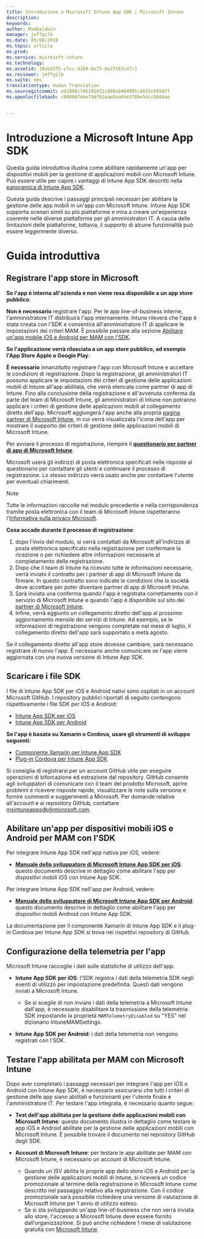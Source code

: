 ```yaml
---
title: Introduzione a Microsoft Intune App SDK | Microsoft Intune
description: 
keywords: 
author: Msmbaldwin
manager: jeffgilb
ms.date: 09/08/2016
ms.topic: article
ms.prod: 
ms.service: microsoft-intune
ms.technology: 
ms.assetid: 38ebd3f5-cfcc-4204-8a75-6e2f162cd7c1
ms.reviewer: jeffgilb
ms.suite: ems
translationtype: Human Translation
ms.sourcegitcommit: ed1008c786285821c608a8404805c6615c60507f
ms.openlocfilehash: c80868fdee79df62aae0aa64e378be5dcc9664ae


---
```


# <a name="getting-started-with-the-microsoft-intune-app-sdk"></a>Introduzione a Microsoft Intune App SDK

Questa guida introduttiva illustra come abilitare rapidamente un'app per dispositivi mobili per la gestione di applicazioni mobili con Microsoft Intune. Può essere utile per capire i vantaggi di Intune App SDK descritti nella [panoramica di Intune App SDK](intune-app-sdk.md).

Questa guida descrive i passaggi principali necessari per abilitare la gestione delle app mobili in un'app con Microsoft Intune. Intune App SDK supporta scenari simili su più piattaforme e mira a creare un'esperienza coerente nelle diverse piattaforme per gli amministratori IT. A causa delle limitazioni delle piattaforme, tuttavia, il supporto di alcune funzionalità può essere leggermente diverso.

# <a name="getting-started"></a>Guida introduttiva

## <a name="register-your-store-app-with-microsoft"></a>Registrare l'app store in Microsoft

**Se l'app è interna all'azienda e non viene resa disponibile a un app store pubblico**:

**Non è necessario** registrare l'app. Per le app line-of-business interne, l'amministratore IT distribuirà l'app internamente. Intune rileverà che l'app è stata creata con l'SDK e consentirà all'amministratore IT di applicare le impostazioni dei criteri MAM. È possibile passare alla sezione [Abilitare un'app mobile iOS e Android per MAM con l'SDK](#enable-your-ios-or-android-mobile-app-for-mam-with-the-sdk).

**Se l'applicazione verrà rilasciata a un app store pubblico, ad esempio l'App Store Apple o Google Play**: 

**È necessario** innanzitutto registrare l'app con Microsoft Intune e accettare le condizioni di registrazione. Dopo la registrazione, gli amministratori IT possono applicare le impostazioni dei criteri di gestione delle applicazioni mobili di Intune all'app abilitata, che verrà elencata come partner di app di Intune. Fino alla conclusione della registrazione e all'avvenuta conferma da parte del team di Microsoft Intune, gli amministratori di Intune non potranno applicare i criteri di gestione delle applicazioni mobili al collegamento diretto dell'app. Microsoft aggiungerà l'app anche alla propria [pagina partner di Microsoft Intune](https://www.microsoft.com/en-us/cloud-platform/microsoft-intune-apps), in cui verrà visualizzata l'icona dell'app per mostrare il supporto dei criteri di gestione delle applicazioni mobili di Microsoft Intune.

Per avviare il processo di registrazione, riempire il **[questionario per partner di app di Microsoft Intune](https://forms.office.com/Pages/ResponsePage.aspx?id=v4j5cvGGr0GRqy180BHbR6oOVGFZ3pxJmwSN1N_eXwJUQUc5Mkw2UVU0VzI5WkhQOEYyMENWNDBWRS4u)**. 

Microsoft userà gli indirizzi di posta elettronica specificati nelle risposte al questionario per contattare gli utenti e continuare il processo di registrazione. Lo stesso indirizzo verrà usato anche per contattare l'utente per eventuali chiarimenti.

> [!NOTE]
> Tutte le informazioni raccolte nel modulo precedente e nella corrispondenza tramite posta elettronica con il team di Microsoft Intune rispetteranno l'[Informativa sulla privacy Microsoft](https://www.microsoft.com/en-us/privacystatement/default.aspx).

**Cosa accade durante il processo di registrazione**: 

1. dopo l'invio del modulo, si verrà contattati da Microsoft all'indirizzo di posta elettronica specificato nella registrazione per confermare la ricezione o per richiedere altre informazioni necessarie al completamento della registrazione. 
2. Dopo che il team di Intune ha ricevuto tutte le informazioni necessarie, verrà inviato il contratto per i partner di app di Microsoft Intune da firmare. In questo contratto sono indicate le condizioni che la società deve accettare per poter diventare partner di app di Microsoft Intune. 
3. Sarà inviata una conferma quando l'app è registrata correttamente con il servizio di Microsoft Intune e quando l'app è disponibile sul sito dei [partner di Microsoft Intune](https://www.microsoft.com/en-us/cloud-platform/microsoft-intune-apps). 
4. Infine, verrà aggiunto un collegamento diretto dell'app al prossimo aggiornamento mensile dei servizi di Intune. Ad esempio, se le informazioni di registrazione vengono completate nel mese di luglio, il collegamento diretto dell'app sarà supportato a metà agosto. 

Se il collegamento diretto all'app store dovesse cambiare, sarà necessario registrare di nuovo l'app. È necessario anche comunicare se l'app viene aggiornata con una nuova versione di Intune App SDK.



## <a name="download-the-sdk-files"></a>Scaricare i file SDK

I file di Intune App SDK per iOS e Android nativi sono ospitati in un account Microsoft GitHub. I repository pubblici riportati di seguito contengono rispettivamente i file SDK per iOS e Android:

* [Intune App SDK per iOS](https://github.com/msintuneappsdk/ms-intune-app-sdk-ios)
* [Intune App SDK per Android](https://github.com/msintuneappsdk/ms-intune-app-sdk-android)

**Se l'app è basata su Xamarin o Cordova, usare gli strumenti di sviluppo seguenti**:

* [Componente Xamarin per Intune App SDK](https://github.com/msintuneappsdk/intune-app-sdk-xamarin)
* [Plug-in Cordova per Intune App SDK](https://github.com/msintuneappsdk/cordova-plugin-ms-intune-mam)

Si consiglia di registrarsi per un account GitHub utile per eseguire operazioni di biforcazione ed estrazione dal repository. GitHub consente agli sviluppatori di comunicare con il team del prodotto Microsoft, aprire problemi e ricevere risposte rapide, visualizzare le note sulla versione e fornire commenti e suggerimenti a Microsoft. Per domande relative all'account e ai repository GitHub, contattare msintuneappsdk@microsoft.com.





## <a name="enable-your-ios-or-android-mobile-app-for-mam-with-the-sdk"></a>Abilitare un'app per dispositivi mobili iOS e Android per MAM con l'SDK

Per integrare Intune App SDK nell'app nativa per iOS, vedere: 

* **[Manuale dello sviluppatore di Microsoft Intune App SDK per iOS](intune-app-sdk-ios.md)**: questo documento descrive in dettaglio come abilitare l'app per dispositivi mobili iOS con Intune App SDK. 


Per integrare Intune App SDK nell'app per Android, vedere:

* **[Manuale dello sviluppatore di Microsoft Intune App SDK per Android](intune-app-sdk-android.md)**: questo documento descrive in dettaglio come abilitare l'app per dispositivi mobili Android con Intune App SDK. 

La documentazione per il componente Xamarin di Intune App SDK e il plug-in Cordova per Intune App SDK si trova nei rispettivi repository di GitHub. 


## <a name="configuring-telemetry-for-your-app"></a>Configurazione della telemetria per l'app

Microsoft Intune raccoglie i dati sulle statistiche di utilizzo dell'app.

* **Intune App SDK per iOS**: l'SDK registra i dati della telemetria SDK negli eventi di utilizzo per impostazione predefinita. Questi dati vengono inviati a Microsoft Intune.

    * Se si sceglie di non inviare i dati della telemetria a Microsoft Intune dall'app, è necessario disabilitare la trasmissione della telemetria SDK impostando la proprietà `MAMTelemetryDisabled` su "YES" nel dizionario IntuneMAMSettings.

* **Intune App SDK per Android**: i dati della telemetria non vengono registrati con l'SDK.

## <a name="test-your-mam-enabled-app-with-microsoft-intune"></a>Testare l'app abilitata per MAM con Microsoft Intune

Dopo aver completato i passaggi necessari per integrare l'app per iOS o Android con Intune App SDK, è necessario assicurarsi che tutti i criteri di gestione delle app siano abilitati e funzionanti per l'utente finale e l'amministratore IT. Per testare l'app integrata, è necessario quanto segue:

<!--TODO-->

* **Test dell'app abilitata per la gestione delle applicazioni mobili con Microsoft Intune**: questo documento illustra in dettaglio come testare le app iOS e Android abilitate per la gestione delle applicazioni mobili con Microsoft Intune. È possibile trovare il documento nei repository GitHub degli SDK.

* **Account di Microsoft Intune**: per testare le app abilitate per MAM con Microsoft Intune, è necessario un account di Microsoft Intune. 
    * Quando un ISV abilita le proprie app dello store iOS e Android per la gestione delle applicazioni mobili di Intune, si riceverà un codice promozionale al termine della registrazione in Microsoft Intune come descritto nel passaggio relativo alla registrazione. Con il codice promozionale sarà possibile richiedere una versione di valutazione di Microsoft Intune per 1 anno di utilizzo esteso. 
    * Se si sta sviluppando un'app line-of-business che non verrà inviata allo store, l'accesso a Microsoft Intune deve essere fornito dall'organizzazione. Si può anche richiedere 1 mese di valutazione gratuita con [Microsoft Intune](https://portal.office.com/Signup/Signup.aspx?OfferId=40BE278A-DFD1-470a-9EF7-9F2596EA7FF9&dl=INTUNE_A&ali=1#0).




<!--HONumber=Nov16_HO1-->


